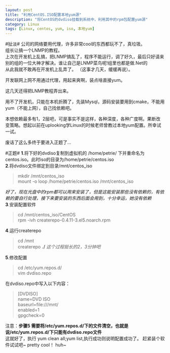 ```yaml
---
layout: post  
title: "利用CentOS.ISO配置本地yum源"  
description: "将CentOS的dvdiso挂载到系统中，利用其中的rpm包配置yum源"  
category: Linux
tags: [Linux, centos, yum, iso, 本地yum]  
---  
```


#扯淡#
公司的网络要用代理，许多非常cool的东西都玩不了，真垃圾。  
组长让搞一个LNMP的教程。  
上次在开发机上乱搞，把LNMP搞乱了，程序不能运行，调了好久，最后只好请来别的组的一位大神才解决。谁让自己是LNMP菜鸟呢!组里也都是做.Net的  
从此我就不敢再在开发机上乱弄了。 （这事才几天，缓缓再说）。  

开发联网上网不用通过代理，用起来爽啊，装点啥直接yum。

这几天还得把LNMP教程弄出来。  

用不了开发机，只能在本机折腾了，先装Mysql，源码安装要用到cmake，不能用yum（不能上网），自己找依赖吧。

本想依赖最多有1，2层吧，可是事实不是这样，各种深度，各种广度啊。果断改变策略。想起以前在uplooking学Linux的时候老师曾教过本地yum配置。所幸试一试。

废话了这么多终于要进入正题了...

#正题#
__1__.将下好的dvdiso复制到虚拟机的 /home/petrie/ 下并重命名为centos.iso。此时iso的目录为/home/petrie/centos.iso  
__2__.将dvdiso文件绑定到目录/mnt/centos_iso  
>mkdir /mnt/centos_iso  
>mount -o loop /home/petrie/centos.iso /mnt/centos_iso

*好了，现在光盘中的rpm都可以用来安装了，但是这能安装那些没有依赖的，有依赖的要自行处理，接下来要安装的东西后面会用到，十分幸运，她没有依赖*  
__3__.安装配置软件   
>cd /mnt/centos_iso/CentOS  
>rpm -ivh createrepo-0.4.11-3.el5.noarch.rpm  

__4__.运行createrepo
>cd /mnt  
>createrepo __./__
*这个过程挺长的2，3分钟吧*  

__5__.修改配置
>cd /etc/yum.repos.d/  
>vim dvdiso.repo  

在dvdiso.repo中写入以下内容：
>\[DVDISO\]  
>name=DVD ISO  
>baseurl=file:///mnt/   
>enabled=1  
>gpgcheck=0  

注意：__步骤5 需要将/etc/yum.repos.d/下的文件清空，也就是说/etc/yum.repos.d/下只能有dvdiso.repo文件__  
这就好了，执行 yum clean all;yum list,执行成功则说明配置成功了。
赶紧装个软件试试吧~
pretty cool！ huh~ 






